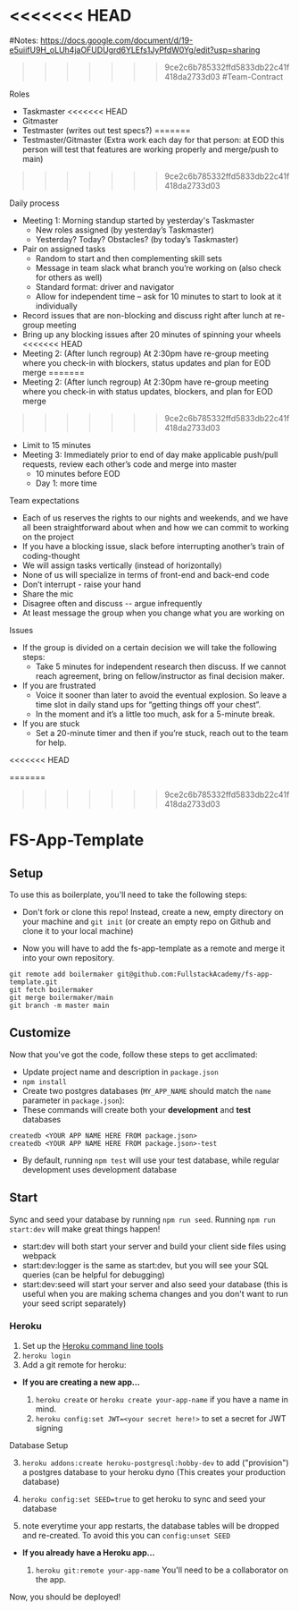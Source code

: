 <<<<<<< HEAD
=======
#Notes: https://docs.google.com/document/d/19-e5uiifU9H_oLUh4jaOFUDUgrd6YLEfs1JyPfdW0Yg/edit?usp=sharing

>>>>>>> 9ce2c6b785332ffd5833db22c41f418da2733d03
#Team-Contract

Roles
* Taskmaster
<<<<<<< HEAD
* Gitmaster
* Testmaster (writes out test specs?)
=======
* Testmaster/Gitmaster (Extra work each day for that person: at EOD this person will test that features are working properly and merge/push to main)
>>>>>>> 9ce2c6b785332ffd5833db22c41f418da2733d03

Daily process
* Meeting 1: Morning standup started by yesterday's Taskmaster
  * New roles assigned (by yesterday’s Taskmaster)
  * Yesterday? Today? Obstacles? (by today’s Taskmaster)
* Pair on assigned tasks
  * Random to start and then complementing skill sets
  * Message in team slack what branch you’re working on (also check for others as well)
  * Standard format: driver and navigator
  * Allow for independent time – ask for 10 minutes to start to look at it individually
* Record issues that are non-blocking and discuss right after lunch at re-group meeting
* Bring up any blocking issues after 20 minutes of spinning your wheels
<<<<<<< HEAD
* Meeting 2: (After lunch regroup) At 2:30pm have re-group meeting where you check-in with blockers, status updates and plan for EOD merge
=======
* Meeting 2: (After lunch regroup) At 2:30pm have re-group meeting where you check-in with status updates, blockers, and plan for EOD merge
>>>>>>> 9ce2c6b785332ffd5833db22c41f418da2733d03
  * Limit to 15 minutes
* Meeting 3: Immediately prior to end of day make applicable push/pull requests, review each other’s code and merge into master
  * 10 minutes before EOD
  * Day 1: more time

Team expectations
* Each of us reserves the rights to our nights and weekends, and we have all been straightforward about when and how we can commit to working on the project
* If you have a blocking issue, slack before interrupting another’s train of coding-thought
* We will assign tasks vertically (instead of horizontally)
* None of us will specialize in terms of front-end and back-end code
* Don’t interrupt - raise your hand
* Share the mic
* Disagree often and discuss -- argue infrequently
* At least message the group when you change what you are working on

Issues
* If the group is divided on a certain decision we will take the following steps:
  * Take 5 minutes for independent research then discuss. If we cannot reach agreement, bring on fellow/instructor as final decision maker.
* If you are frustrated
  * Voice it sooner than later to avoid the eventual explosion. So leave a time slot in daily stand ups for “getting things off your chest”.
  * In the moment and it’s a little too much, ask for a 5-minute break. 
* If you are stuck
  * Set a 20-minute timer and then if you’re stuck, reach out to the team for help.


<<<<<<< HEAD

=======
>>>>>>> 9ce2c6b785332ffd5833db22c41f418da2733d03
# FS-App-Template

## Setup

To use this as boilerplate, you'll need to take the following steps:

* Don't fork or clone this repo! Instead, create a new, empty
  directory on your machine and `git init` (or create an empty repo on
  Github and clone it to your local machine)

* Now you will have to add the fs-app-template as a remote and merge it into your own repository.

```
git remote add boilermaker git@github.com:FullstackAcademy/fs-app-template.git
git fetch boilermaker
git merge boilermaker/main
git branch -m master main
```

## Customize

Now that you've got the code, follow these steps to get acclimated:

* Update project name and description in `package.json`
* `npm install`
* Create two postgres databases (`MY_APP_NAME` should match the `name`
  parameter in `package.json`):
* These commands will create both your **development** and **test** databases

```
createdb <YOUR APP NAME HERE FROM package.json>
createdb <YOUR APP NAME HERE FROM package.json>-test
```

* By default, running `npm test` will use your test database, while
  regular development uses development database

## Start

Sync and seed your database by running `npm run seed`. Running `npm run start:dev` will make great things happen!

- start:dev will both start your server and build your client side files using webpack
- start:dev:logger is the same as start:dev, but you will see your SQL queries (can be helpful for debugging)
- start:dev:seed will start your server and also seed your database (this is useful when you are making schema changes and you don't want to run your seed script separately)


### Heroku

1.  Set up the [Heroku command line tools][heroku-cli]
2.  `heroku login`
3.  Add a git remote for heroku:

[heroku-cli]: https://devcenter.heroku.com/articles/heroku-cli

* **If you are creating a new app...**

  1.  `heroku create` or `heroku create your-app-name` if you have a
      name in mind.
  2.  `heroku config:set JWT=<your secret here!>` to set a secret for JWT signing

Database Setup

  3.  `heroku addons:create heroku-postgresql:hobby-dev` to add
      ("provision") a postgres database to your heroku dyno (This creates your production database)

  4.  `heroku config:set SEED=true` to get heroku to sync and seed your database

  5.   note everytime your app restarts, the database tables will be dropped and re-created. To avoid this you can `config:unset SEED`


* **If you already have a Heroku app...**

  1.  `heroku git:remote your-app-name` You'll need to be a
      collaborator on the app.


Now, you should be deployed!

